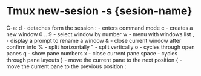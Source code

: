 # Tmux new-sesion -s {sesion-name}
C-a:
    d - detaches form the session
    : - enters command mode
    c - creates a new window
    0 .. 9 - select window by number
    w - menu with windows list
    , - display a prompt to rename a window
    & - close current window after confirm info
    % - split horizontally
    " - split vertically
    o - cycles through open panes
    q - show pane numbers
    x - close current pane
    space - cycles through pane layouts
    } - move the current pane to the next position
    { - move the current pane to the previous position
:
